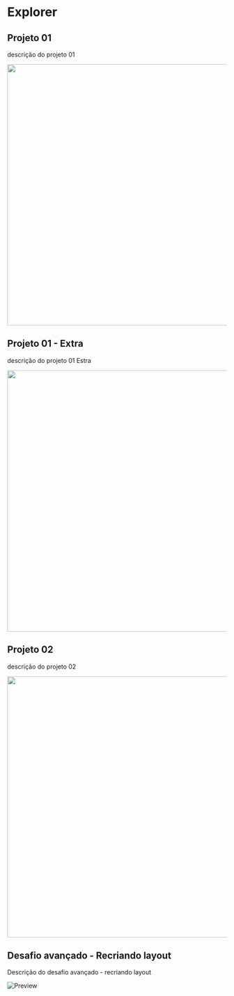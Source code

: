 # Explorer

## Projeto 01

descrição do projeto 01

<p align="center">
  <img src="https://user-images.githubusercontent.com/14807515/210085576-76ece236-8b50-4661-aa99-22d8e9af9041.PNG" width="600px" />
</p>

## Projeto 01 - Extra

descrição do projeto 01 Estra

<p align="center">
  <img src="https://user-images.githubusercontent.com/14807515/210087331-47d3eeef-e781-49cc-b672-0c78766cbad7.PNG" width="600px" />
</p>

## Projeto 02

descrição do projeto 02

<p align="center">
  <img src="https://user-images.githubusercontent.com/14807515/210090741-1fc08dc0-27ee-4959-8588-4282ae2fa086.png" width="600px" />
</p>

## Desafio avançado - Recriando layout

Descrição do desafio avançado - recriando layout

![Preview](https://user-images.githubusercontent.com/14807515/210097636-577d1d53-a37b-4807-b3c6-217591988c5a.png)
